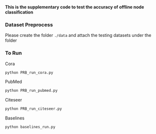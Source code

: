 **This is the supplementary code to test the accuracy of offline node classification**

### Dataset Preprocess
Please create the folder ```./data``` and attach the testing datasets under the folder

### To Run
Cora
```python 
python PRB_run_cora.py
```

PubMed
```python 
python PRB_run_pubmed.py
```

Citeseer
```python 
python PRB_run_citeseer.py
```

Baselines
```python 
python baselines_run.py
```
